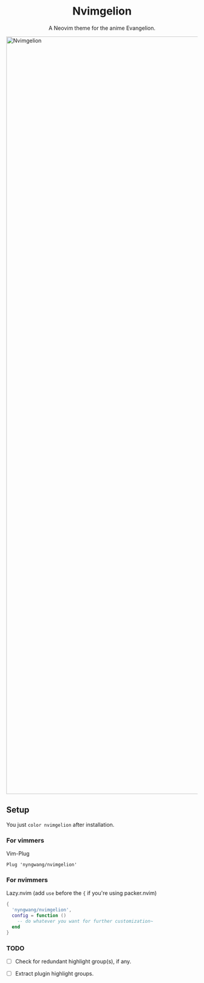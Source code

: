 <div align="center">

# Nvimgelion

A Neovim theme for the anime Evangelion.

</div>


<img width="1995" alt="Nvimgelion" src="https://user-images.githubusercontent.com/24765272/233868721-1aa045ce-86ba-4b29-b6f5-477f378a85f5.png">


## Setup

You just `color nvimgelion` after installation.


### For vimmers

Vim-Plug

```vim
Plug 'nyngwang/nvimgelion'
```


### For nvimmers

Lazy.nvim (add `use` before the `{` if you're using packer.nvim)

```lua
{
  'nyngwang/nvimgelion',
  config = function ()
    -- do whatever you want for further customization~
  end
}
```


### TODO

- [ ] Check for redundant highlight group(s), if any.
- [ ] Extract plugin highlight groups.

